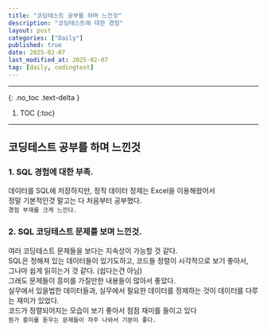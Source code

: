 ```yaml
---
title: "코딩테스트 공부를 하며 느낀것"
description: "코딩테스트에 대한 경험"
layout: post
categories: ["Daily"]
published: true
date: 2025-02-07
last_modified_at: 2025-02-07
tag: [daily, codingtest]
---
```

---
{: .no_toc .text-delta }

1. TOC
{:toc}
---

<!-- 글의 제목은 ##
    나머지 큰 제목은 ###
    이후 나머지는 3개이상 -->

## 코딩테스트 공부를 하며 느낀것

### 1. SQL 경험에 대한 부족.
데이터를 SQL에 저장하지만, 정작 데이터 정제는 Excel을 이용해왔어서<br>
정말 기본적인것 말고는 다 처음부터 공부했다.<br>
`경험 부재를 크게 느낀다.`
<br>

### 2. SQL 코딩테스트 문제를 보며 느낀것.
여러 코딩테스트 문제들을 보다는 지속성이 가능할 것 같다.<br>
SQL은 정해져 있는 데이터들이 있기도하고, 코드들 정렬이 시각적으로 보기 좋아서,<br>
그나마 쉽게 읽히는거 것 같다. (쉽다는건 아님)<br>
그래도 문제들이 흥미를 가질만한 내용들이 많아서 좋았다.<br>
실무에서 있을법한 데이터들과, 실무에서 필요한 데이터를 정제하는 것이 데이터를 다루는 재미가 있었다.<br>
코드가 정렬되어지는 모습이 보기 좋아서 점점 재미를 들이고 있다<br>
`뭔가 흥미를 돋우는 문제들이 자주 나와서 기분이 좋다.`<br>
<br>